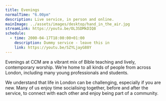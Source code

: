 ```yaml
---
title: Evenings
normalTime: "6.00pm"
description: Live service, in person and online.
mainImage: ../assets/images/desktop/hand_in_the_air.jpg
streamLink: https://youtu.be/OL3SDMkDIQ8
schedule:          
  - time: 2000-04-17T18:00:00+01:00
    description: Dummy service - leave this in
    link: https://youtu.be/SZYLjayG88Y
---
```

Evenings at CCM are a vibrant mix of Bible teaching and lively, contemporary worship. We’re home to all kinds of people from across London, including many young professionals and students.

We understand that life in London can be challenging, especially if you are new. Many of us enjoy time socialising together, before and after the service, to connect with each other and enjoy being part of a community.
